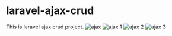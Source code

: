 # laravel-ajax-crud
This is laravel ajax crud project.
![ajax](https://github.com/therashedul/laravel-ajax-crud/assets/7392400/be2251e3-0950-4677-9c69-e7d2a0fcbe37)
![ajax 1](https://github.com/therashedul/laravel-ajax-crud/assets/7392400/7cc0d7b5-9d33-4900-873f-3706a80a0b9e)
![ajax 2](https://github.com/therashedul/laravel-ajax-crud/assets/7392400/8ef40e17-e503-4c51-89d3-89ab720edc77)
![ajax 3](https://github.com/therashedul/laravel-ajax-crud/assets/7392400/9b3e339a-bf9e-46bb-b796-2fe9895f8ce8)
